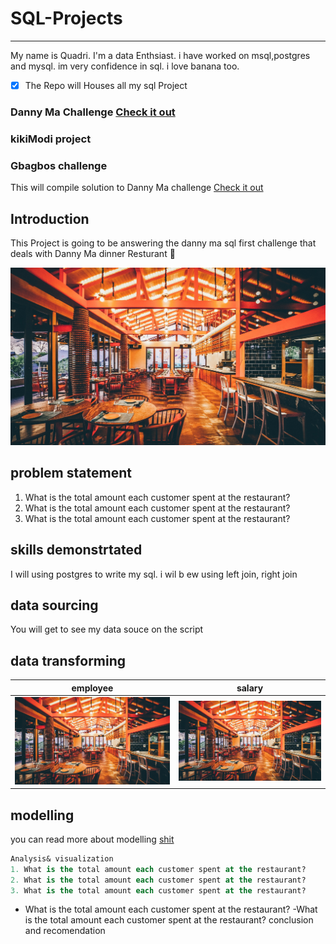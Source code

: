 # SQL-Projects  
***
My name is Quadri. I'm a data Enthsiast. i have worked on msql,postgres and mysql. im very confidence in sql. i love banana too.

- [x] The Repo will Houses all my sql Project
### Danny Ma Challenge [Check it out](https://github.com/qhibod/SQL-Projects/blob/main/Danny%20Ma%20Challenge.md)
### kikiModi project
### Gbagbos challenge

This will compile solution to Danny Ma challenge [Check it out](https://github.com/qhibod/SQL-Projects/blob/main/Sql.md)

## Introduction
This Project is going to be answering the danny ma sql first challenge that deals with Danny Ma dinner Resturant :shallow_pan_of_food:

![](japanese_resturant.jpg)

## problem statement
1. What is the total amount each customer spent at the restaurant? 
2. What is the total amount each customer spent at the restaurant?
3. What is the total amount each customer spent at the restaurant?

## skills demonstrtated
I will using postgres to write my sql. i wil b ew using left join, right join

## data sourcing
You will get to see my data souce on the script

## data transforming
employee           |       salary
:-----------------:|:-----------:
![](japanese_resturant.jpg)              | ![](japanese_resturant.jpg)


## modelling
you can read more about modelling [shit](https://techcommunity.microsoft.com/t5/educator-developer-blog/github-for-data-analyst-and-power-platform-developers/ba-p/3719651?wt.mc_id=1reg_S-1087_webpage_reactor)
```sql
Analysis& visualization
1. What is the total amount each customer spent at the restaurant? 
2. What is the total amount each customer spent at the restaurant?
3. What is the total amount each customer spent at the restaurant?
```
- What is the total amount each customer spent at the restaurant?
-What is the total amount each customer spent at the restaurant?
conclusion and recomendation
